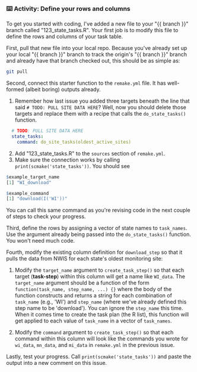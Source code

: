 ### :keyboard: Activity: Define your rows and columns

To get you started with coding, I've added a new file to your "{{ branch }}" branch called "123_state_tasks.R". Your first job is to modify this file to define the rows and columns of your task table.

First, pull that new file into your local repo. Because you've already set up your local "{{ branch }}" branch to track the origin's "{{ branch }}" branch and already have that branch checked out, this should be as simple as:
```sh
git pull
```

Second, connect this starter function to the `remake.yml` file. It has well-formed (albeit boring) outputs already.
1. Remember how last issue you added three targets beneath the line that said `# TODO: PULL SITE DATA HERE`? Well, now you should delete those targets and replace them with a recipe that calls the `do_state_tasks()` function.
```yml
  # TODO: PULL SITE DATA HERE
  state_tasks:
    command: do_site_tasks(oldest_active_sites)
```
2. Add "123_state_tasks.R" to the `sources` section of `remake.yml`.
3. Make sure the connection works by calling `print(scmake('state_tasks'))`. You should see 
```r
$example_target_name
[1] "WI_download"

$example_command
[1] "download(I('WI'))"
```
You can call this same command as you're revising code in the next couple of steps to check your progress.

Third, define the rows by assigning a vector of state names to `task_names`. Use the argument already being passed into the `do_state_tasks()` function. You won't need much code.

Fourth, modify the existing column definition for `download_step` so that it pulls the data from NWIS for each state's oldest monitoring site:

1. Modify the `target_name` argument to `create_task_step()` so that each target (**task-step**) within this column will get a name like `WI_data`. The `target_name` argument should be a function of the form `function(task_name, step_name, ...) {}` where the body of the function constructs and returns a string for each combination of `task_name` (e.g., 'WI') and `step_name` (where we've already defined this step name to be 'download'). You can ignore the `step_name` this time. When it comes time to create the task plan (the R list), this function will get applied to each value of `task_name` in a vector of `task_names`.

2. Modify the `command` argument to `create_task_step()` so that each command within this column will look like the commands you wrote for `wi_data`, `mn_data`, and `mi_data` in `remake.yml` in the previous issue. 

Lastly, test your progress. Call `print(scmake('state_tasks'))` and paste the output into a new comment on this issue.
